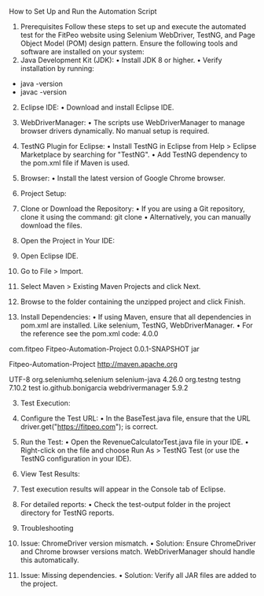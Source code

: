 How to Set Up and Run the Automation Script

1. Prerequisites
Follow these steps to set up and execute the automated test for the FitPeo website using Selenium WebDriver, TestNG, and Page Object Model (POM) design pattern. Ensure the following tools and software are installed on your system:
1.	Java Development Kit (JDK):
•	Install JDK 8 or higher.
•	Verify installation by running:
-	java -version
-	javac -version
2.	Eclipse IDE:
•	Download and install Eclipse IDE.
3.	WebDriverManager:
•	The scripts use WebDriverManager to manage browser drivers dynamically. No manual setup is required.
4.	TestNG Plugin for Eclipse:
•	Install TestNG in Eclipse from Help > Eclipse Marketplace by searching for "TestNG".
•	Add TestNG dependency to the pom.xml file if Maven is used.
5.	Browser:
•	Install the latest version of Google Chrome browser.

2. Project Setup:
1.	Clone or Download the Repository:
•	If you are using a Git repository, clone it using the command:
git clone <repository-url>
•	Alternatively, you can manually download the files.

2.	Open the Project in Your IDE:
1.	Open Eclipse IDE.
2.	Go to File > Import.
3.	Select Maven > Existing Maven Projects and click Next.
4.	Browse to the folder containing the unzipped project and click Finish.
3.	Install Dependencies:
•	If using Maven, ensure that all dependencies in pom.xml are installed. Like selenium, TestNG, WebDriverManager.
•	For the reference see the pom.xml code:
<project xmlns="http://maven.apache.org/POM/4.0.0" xmlns:xsi="http://www.w3.org/2001/XMLSchema-instance"
  xsi:schemaLocation="http://maven.apache.org/POM/4.0.0 http://maven.apache.org/xsd/maven-4.0.0.xsd">
  <modelVersion>4.0.0</modelVersion>

  <groupId>com.fitpeo</groupId>
  <artifactId>Fitpeo-Automation-Project</artifactId>
  <version>0.0.1-SNAPSHOT</version>
  <packaging>jar</packaging>

  <name>Fitpeo-Automation-Project</name>
  <url>http://maven.apache.org</url>

  <properties>
    <project.build.sourceEncoding>UTF-8</project.build.sourceEncoding>
  </properties>

  <dependencies>
  	<!-- https://mvnrepository.com/artifact/org.seleniumhq.selenium/selenium-java -->
<dependency>
    <groupId>org.seleniumhq.selenium</groupId>
    <artifactId>selenium-java</artifactId>
    <version>4.26.0</version>
</dependency>
	<!-- https://mvnrepository.com/artifact/org.testng/testng -->
<dependency>
    <groupId>org.testng</groupId>
    <artifactId>testng</artifactId>
    <version>7.10.2</version>
    <scope>test</scope>
</dependency>
	<!-- https://mvnrepository.com/artifact/io.github.bonigarcia/webdrivermanager -->
<dependency>
    <groupId>io.github.bonigarcia</groupId>
    <artifactId>webdrivermanager</artifactId>
    <version>5.9.2</version>
</dependency>
    
  </dependencies>
</project>



3.	Test Execution:
1.	Configure the Test URL:
•	In the BaseTest.java file, ensure that the URL driver.get("https://fitpeo.com"); is correct.
2.	Run the Test:
•	Open the RevenueCalculatorTest.java file in your IDE.
•	Right-click on the file and choose Run As > TestNG Test (or use the TestNG configuration in your IDE).
3.	View Test Results:
1.	Test execution results will appear in the Console tab of Eclipse.
2.	For detailed reports:
•	Check the test-output folder in the project directory for TestNG reports.

4. Troubleshooting
1.	Issue: ChromeDriver version mismatch.
•	Solution: Ensure ChromeDriver and Chrome browser versions match. WebDriverManager should handle this automatically.
2.	Issue: Missing dependencies.
•	Solution: Verify all JAR files are added to the project.
